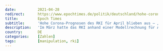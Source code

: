 ```yaml
---
date:          2021-04-28
redirect:      https://www.epochtimes.de/politik/deutschland/hohe-corona-prognosen-des-rki-fuer-april-blieben-aus-bild-politische-folgen-trotzdem-gigantisch-a3502471.html
title:         Epoch Times
subtitle:      'Hohe Corona-Prognosen des RKI für April blieben aus – „Bild“: Politische Folgen trotzdem „gigantisch“'
description:   'Im März hatte das RKI anhand einer Modellrechnung für April Inzidenzwerte im Bundesdurchschnitt von über 300 vorhergesagt. Tatsächlich stiegen die Zahlen nie über 172. Ein harter Lockdown kam dennoch. Alles nur ein fachlicher Fehler?'
country:       DE
categories:    [Zahlen]
tags:          [manipulation, rki]
---
```

